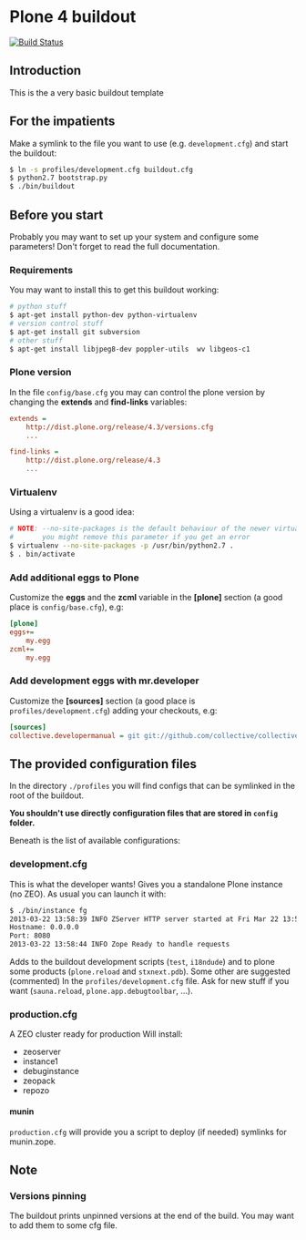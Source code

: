 Plone 4 buildout
================

[![Build Status](https://travis-ci.org/RedTurtle/deployments.buildout.plone.png?branch=master)](https://travis-ci.org/RedTurtle/deployments.buildout.plone)

Introduction
------------
This is the a very basic buildout template

For the impatients
------------------
Make a symlink to the file you want to use (e.g. `development.cfg`) and start the buildout:
```bash
$ ln -s profiles/development.cfg buildout.cfg
$ python2.7 bootstrap.py
$ ./bin/buildout
```

Before you start
----------------
Probably you may want to set up your system and configure some parameters!
Don't forget to read the full documentation.

### Requirements ###
You may want to install this to get this buildout working:
```bash
# python stuff
$ apt-get install python-dev python-virtualenv
# version control stuff
$ apt-get install git subversion
# other stuff
$ apt-get install libjpeg8-dev poppler-utils  wv libgeos-c1
```

### Plone version ###
In the file `config/base.cfg` you may can control the plone version by changing the
__extends__ and __find-links__ variables:
```cfg
extends = 
    http://dist.plone.org/release/4.3/versions.cfg
    ...

find-links =
    http://dist.plone.org/release/4.3
    ...
```

### Virtualenv ###
Using a virtualenv is a good idea:
```bash
# NOTE: --no-site-packages is the default behaviour of the newer virtualenv
#       you might remove this parameter if you get an error
$ virtualenv --no-site-packages -p /usr/bin/python2.7 .
$ . bin/activate
```

### Add additional eggs to Plone ###
Customize the __eggs__ and the __zcml__ variable in the **[plone]** section (a
good place is `config/base.cfg`), e.g:
```cfg
[plone]
eggs+=
    my.egg
zcml+=
    my.egg
```

### Add development eggs with mr.developer ###
Customize the **[sources]** section (a good place is `profiles/development.cfg`) adding
your checkouts, e.g:
```cfg
[sources]
collective.developermanual = git git://github.com/collective/collective.developermanual.git
```

The provided configuration files
--------------------------------
In the directory `./profiles` you will find configs that can be symlinked in the root of the buildout.

__You shouldn't use directly configuration files that are stored in `config` folder.__

Beneath is the list of available configurations:

### development.cfg ###
This is what the developer wants!
Gives you a standalone Plone instance (no ZEO).
As usual you can launch it with:
```bash
$ ./bin/instance fg
2013-03-22 13:58:39 INFO ZServer HTTP server started at Fri Mar 22 13:58:39 2013
Hostname: 0.0.0.0
Port: 8080
2013-03-22 13:58:44 INFO Zope Ready to handle requests
```
Adds to the buildout development scripts (`test`, `i18ndude`) and to plone some
products (`plone.reload` and `stxnext.pdb`).
Some other are suggested (commented) In the `profiles/development.cfg` file.
Ask for new stuff if you want (`sauna.reload`, `plone.app.debugtoolbar`, ...).

### production.cfg ###
A ZEO cluster ready for production
Will install:
- zeoserver
- instance1
- debuginstance
- zeopack
- repozo

#### munin ####
`production.cfg` will provide you a script to deploy (if needed)
symlinks for munin.zope.

Note
----
### Versions pinning ###
The buildout prints unpinned versions at the end of the build.
You may want to add them to some cfg file.
